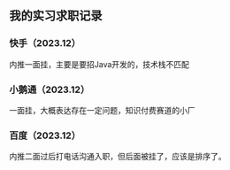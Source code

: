 ## 我的实习求职记录



### 快手（2023.12）

内推一面挂，主要是要招Java开发的，技术栈不匹配

### 小鹅通（2023.12）

一面挂，大概表达存在一定问题，知识付费赛道的小厂

### 百度（2023.12）

内推二面过后打电话沟通入职，但后面被挂了，应该是排序了。